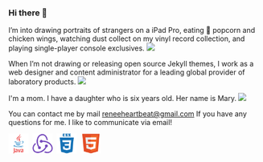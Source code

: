 ### Hi there 👋 



I’m into drawing portraits of strangers on a iPad Pro, eating :popcorn: popcorn and chicken wings, watching dust collect on my vinyl record collection, and playing single-player console exclusives. 
<img src="https://media2.giphy.com/media/BCscFUXX1F80dbXVfv/200w.webp?cid=ecf05e47anjrqpfoib2l5xzzpxwwsmofqt6zeg692zg6qf4m&rid=200w.webp&ct=s" width="50"/>

When I’m not drawing or releasing open source Jekyll themes, I work as a web designer and content administrator for a leading global provider of laboratory products.
<img src="https://media4.giphy.com/media/H83F4AfL798AmtKXIL/200w.webp?cid=ecf05e47ctoma6hchk8m79afe8mg83ixmstrt0e6ejbox9dn&rid=200w.webp&ct=s" width="50"/> 

I'm a mom. I have a daughter who is six years old. Her name is Mary. 
<img src="https://media3.giphy.com/media/4YgftnELbO7aTjsElS/200w.webp?cid=ecf05e47vq5qd7r21n44y770l0lsfq5autid7uej7xzrr3rq&rid=200w.webp&ct=s" width="50"/> 

You can contact me by mail reneeheartbeat@gmail.com If you have any questions for me. I like to communicate via email! 

<div>
  <img src="https://github.com/devicons/devicon/blob/master/icons/java/java-original-wordmark.svg" title="Java" alt="Java" width="40" height="40"/>&nbsp;
   <img src="https://github.com/devicons/devicon/blob/master/icons/redux/redux-original.svg" title="Redux" alt="Redux " width="40" height="40"/>&nbsp;
  <img src="https://github.com/devicons/devicon/blob/master/icons/css3/css3-plain-wordmark.svg"  title="CSS3" alt="CSS" width="40" height="40"/>&nbsp;
  <img src="https://github.com/devicons/devicon/blob/master/icons/html5/html5-original.svg" title="HTML5" alt="HTML" width="40" height="40"/>&nbsp;
  </div>
